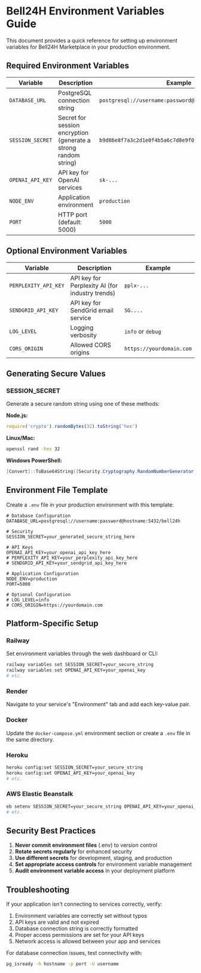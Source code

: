 # Bell24H Environment Variables Guide

This document provides a quick reference for setting up environment variables for Bell24H Marketplace in your production environment.

## Required Environment Variables

| Variable | Description | Example |
|----------|-------------|---------|
| `DATABASE_URL` | PostgreSQL connection string | `postgresql://username:password@hostname:5432/bell24h` |
| `SESSION_SECRET` | Secret for session encryption (generate a strong random string) | `b9d86e8f7a3c2d1e0f4b5a6c7d8e9f0` |
| `OPENAI_API_KEY` | API key for OpenAI services | `sk-...` |
| `NODE_ENV` | Application environment | `production` |
| `PORT` | HTTP port (default: 5000) | `5000` |

## Optional Environment Variables

| Variable | Description | Example |
|----------|-------------|---------|
| `PERPLEXITY_API_KEY` | API key for Perplexity AI (for industry trends) | `pplx-...` |
| `SENDGRID_API_KEY` | API key for SendGrid email service | `SG....` |
| `LOG_LEVEL` | Logging verbosity | `info` or `debug` |
| `CORS_ORIGIN` | Allowed CORS origins | `https://yourdomain.com` |

## Generating Secure Values

### SESSION_SECRET
Generate a secure random string using one of these methods:

**Node.js:**
```javascript
require('crypto').randomBytes(32).toString('hex')
```

**Linux/Mac:**
```bash
openssl rand -hex 32
```

**Windows PowerShell:**
```powershell
[Convert]::ToBase64String([Security.Cryptography.RandomNumberGenerator]::Create().GetBytes(32))
```

## Environment File Template

Create a `.env` file in your production environment with this template:

```
# Database Configuration
DATABASE_URL=postgresql://username:password@hostname:5432/bell24h

# Security
SESSION_SECRET=your_generated_secure_string_here

# API Keys
OPENAI_API_KEY=your_openai_api_key_here
# PERPLEXITY_API_KEY=your_perplexity_api_key_here
# SENDGRID_API_KEY=your_sendgrid_api_key_here

# Application Configuration
NODE_ENV=production
PORT=5000

# Optional Configuration
# LOG_LEVEL=info
# CORS_ORIGIN=https://yourdomain.com
```

## Platform-Specific Setup

### Railway
Set environment variables through the web dashboard or CLI:
```bash
railway variables set SESSION_SECRET=your_secure_string
railway variables set OPENAI_API_KEY=your_openai_key
# etc.
```

### Render
Navigate to your service's "Environment" tab and add each key-value pair.

### Docker
Update the `docker-compose.yml` environment section or create a `.env` file in the same directory.

### Heroku
```bash
heroku config:set SESSION_SECRET=your_secure_string
heroku config:set OPENAI_API_KEY=your_openai_key
# etc.
```

### AWS Elastic Beanstalk
```bash
eb setenv SESSION_SECRET=your_secure_string OPENAI_API_KEY=your_openai_key
# etc.
```

## Security Best Practices

1. **Never commit environment files** (.env) to version control
2. **Rotate secrets regularly** for enhanced security
3. **Use different secrets** for development, staging, and production
4. **Set appropriate access controls** for environment variable management
5. **Audit environment variable access** in your deployment platform

## Troubleshooting

If your application isn't connecting to services correctly, verify:

1. Environment variables are correctly set without typos
2. API keys are valid and not expired
3. Database connection string is correctly formatted
4. Proper access permissions are set for your API keys
5. Network access is allowed between your app and services

For database connection issues, test connectivity with:
```bash
pg_isready -h hostname -p port -U username
```